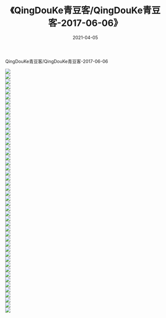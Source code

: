 ﻿---
layout: post
title:  《QingDouKe青豆客/QingDouKe青豆客-2017-06-06》
date:   2021-04-05
img: http://pic.660000.xyz/1:/网络美图/2021/QingDouKe青豆客/QingDouKe青豆客-2017-06-06/000.jpg
categories: [美女, 清纯, 唯美]
---

QingDouKe青豆客/QingDouKe青豆客-2017-06-06

 ![](http://pic.660000.xyz/1:/网络美图/2021/QingDouKe青豆客/QingDouKe青豆客-2017-06-06/001.jpg) <br>![](http://pic.660000.xyz/1:/网络美图/2021/QingDouKe青豆客/QingDouKe青豆客-2017-06-06/002.jpg) <br>![](http://pic.660000.xyz/1:/网络美图/2021/QingDouKe青豆客/QingDouKe青豆客-2017-06-06/003.jpg) <br>![](http://pic.660000.xyz/1:/网络美图/2021/QingDouKe青豆客/QingDouKe青豆客-2017-06-06/004.jpg) <br>![](http://pic.660000.xyz/1:/网络美图/2021/QingDouKe青豆客/QingDouKe青豆客-2017-06-06/005.jpg) <br>![](http://pic.660000.xyz/1:/网络美图/2021/QingDouKe青豆客/QingDouKe青豆客-2017-06-06/006.jpg) <br>![](http://pic.660000.xyz/1:/网络美图/2021/QingDouKe青豆客/QingDouKe青豆客-2017-06-06/007.jpg) <br>![](http://pic.660000.xyz/1:/网络美图/2021/QingDouKe青豆客/QingDouKe青豆客-2017-06-06/008.jpg) <br>![](http://pic.660000.xyz/1:/网络美图/2021/QingDouKe青豆客/QingDouKe青豆客-2017-06-06/009.jpg) <br>![](http://pic.660000.xyz/1:/网络美图/2021/QingDouKe青豆客/QingDouKe青豆客-2017-06-06/010.jpg) <br>![](http://pic.660000.xyz/1:/网络美图/2021/QingDouKe青豆客/QingDouKe青豆客-2017-06-06/011.jpg) <br>![](http://pic.660000.xyz/1:/网络美图/2021/QingDouKe青豆客/QingDouKe青豆客-2017-06-06/012.jpg) <br>![](http://pic.660000.xyz/1:/网络美图/2021/QingDouKe青豆客/QingDouKe青豆客-2017-06-06/013.jpg) <br>![](http://pic.660000.xyz/1:/网络美图/2021/QingDouKe青豆客/QingDouKe青豆客-2017-06-06/014.jpg) <br>![](http://pic.660000.xyz/1:/网络美图/2021/QingDouKe青豆客/QingDouKe青豆客-2017-06-06/015.jpg) <br>![](http://pic.660000.xyz/1:/网络美图/2021/QingDouKe青豆客/QingDouKe青豆客-2017-06-06/016.jpg) <br>![](http://pic.660000.xyz/1:/网络美图/2021/QingDouKe青豆客/QingDouKe青豆客-2017-06-06/017.jpg) <br>![](http://pic.660000.xyz/1:/网络美图/2021/QingDouKe青豆客/QingDouKe青豆客-2017-06-06/018.jpg) <br>![](http://pic.660000.xyz/1:/网络美图/2021/QingDouKe青豆客/QingDouKe青豆客-2017-06-06/019.jpg) <br>![](http://pic.660000.xyz/1:/网络美图/2021/QingDouKe青豆客/QingDouKe青豆客-2017-06-06/020.jpg) <br>![](http://pic.660000.xyz/1:/网络美图/2021/QingDouKe青豆客/QingDouKe青豆客-2017-06-06/021.jpg) <br>![](http://pic.660000.xyz/1:/网络美图/2021/QingDouKe青豆客/QingDouKe青豆客-2017-06-06/022.jpg) <br>![](http://pic.660000.xyz/1:/网络美图/2021/QingDouKe青豆客/QingDouKe青豆客-2017-06-06/023.jpg) <br>![](http://pic.660000.xyz/1:/网络美图/2021/QingDouKe青豆客/QingDouKe青豆客-2017-06-06/024.jpg) <br>![](http://pic.660000.xyz/1:/网络美图/2021/QingDouKe青豆客/QingDouKe青豆客-2017-06-06/025.jpg) <br>![](http://pic.660000.xyz/1:/网络美图/2021/QingDouKe青豆客/QingDouKe青豆客-2017-06-06/026.jpg) <br>![](http://pic.660000.xyz/1:/网络美图/2021/QingDouKe青豆客/QingDouKe青豆客-2017-06-06/027.jpg) <br>![](http://pic.660000.xyz/1:/网络美图/2021/QingDouKe青豆客/QingDouKe青豆客-2017-06-06/028.jpg) <br>![](http://pic.660000.xyz/1:/网络美图/2021/QingDouKe青豆客/QingDouKe青豆客-2017-06-06/029.jpg) <br>![](http://pic.660000.xyz/1:/网络美图/2021/QingDouKe青豆客/QingDouKe青豆客-2017-06-06/030.jpg) <br>![](http://pic.660000.xyz/1:/网络美图/2021/QingDouKe青豆客/QingDouKe青豆客-2017-06-06/031.jpg) <br>![](http://pic.660000.xyz/1:/网络美图/2021/QingDouKe青豆客/QingDouKe青豆客-2017-06-06/032.jpg) <br>![](http://pic.660000.xyz/1:/网络美图/2021/QingDouKe青豆客/QingDouKe青豆客-2017-06-06/033.jpg) <br>![](http://pic.660000.xyz/1:/网络美图/2021/QingDouKe青豆客/QingDouKe青豆客-2017-06-06/034.jpg) <br>![](http://pic.660000.xyz/1:/网络美图/2021/QingDouKe青豆客/QingDouKe青豆客-2017-06-06/035.jpg) <br>![](http://pic.660000.xyz/1:/网络美图/2021/QingDouKe青豆客/QingDouKe青豆客-2017-06-06/036.jpg) <br>![](http://pic.660000.xyz/1:/网络美图/2021/QingDouKe青豆客/QingDouKe青豆客-2017-06-06/037.jpg) <br>![](http://pic.660000.xyz/1:/网络美图/2021/QingDouKe青豆客/QingDouKe青豆客-2017-06-06/038.jpg) <br>![](http://pic.660000.xyz/1:/网络美图/2021/QingDouKe青豆客/QingDouKe青豆客-2017-06-06/039.jpg) <br>![](http://pic.660000.xyz/1:/网络美图/2021/QingDouKe青豆客/QingDouKe青豆客-2017-06-06/040.jpg) <br>![](http://pic.660000.xyz/1:/网络美图/2021/QingDouKe青豆客/QingDouKe青豆客-2017-06-06/041.jpg) <br>![](http://pic.660000.xyz/1:/网络美图/2021/QingDouKe青豆客/QingDouKe青豆客-2017-06-06/042.jpg) <br>![](http://pic.660000.xyz/1:/网络美图/2021/QingDouKe青豆客/QingDouKe青豆客-2017-06-06/043.jpg) <br>![](http://pic.660000.xyz/1:/网络美图/2021/QingDouKe青豆客/QingDouKe青豆客-2017-06-06/044.jpg) <br>![](http://pic.660000.xyz/1:/网络美图/2021/QingDouKe青豆客/QingDouKe青豆客-2017-06-06/045.jpg) <br>![](http://pic.660000.xyz/1:/网络美图/2021/QingDouKe青豆客/QingDouKe青豆客-2017-06-06/046.jpg) <br>![](http://pic.660000.xyz/1:/网络美图/2021/QingDouKe青豆客/QingDouKe青豆客-2017-06-06/047.jpg) <br>![](http://pic.660000.xyz/1:/网络美图/2021/QingDouKe青豆客/QingDouKe青豆客-2017-06-06/048.jpg) <br>